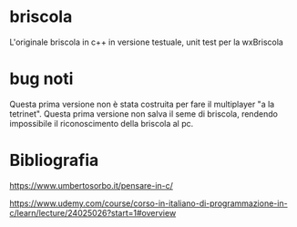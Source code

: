 # briscola
L'originale briscola in c++ in versione testuale, unit test per la wxBriscola

# bug noti
Questa prima versione non è stata costruita per fare il multiplayer "a la tetrinet".
Questa prima versione non salva il seme di briscola, rendendo impossibile il riconoscimento della briscola al pc.

# Bibliografia
https://www.umbertosorbo.it/pensare-in-c/

https://www.udemy.com/course/corso-in-italiano-di-programmazione-in-c/learn/lecture/24025026?start=1#overview
